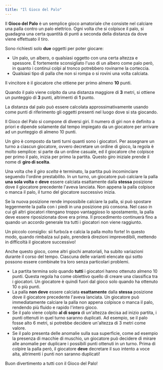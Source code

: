 ```yaml
---
title: "Il Gioco del Palo"
---
```


Il **Gioco del Palo** è un semplice gioco amatoriale che consiste nel calciare
una palla contro un palo elettrico. Ogni volta che si colpisce il palo,
si guadagna una certa quantità di punti a seconda della distanza da dove viene
effettuato il tiro.

Sono richiesti solo **due** oggetti per poter giocare:

- Un palo, un albero, o qualsiasi oggetto con una certa altezza e spessore.
È fortemente sconsigliato l'uso di un albero come palo però, in quanto i
continui colpi al tronco potrebbero rovinarne la corteccia.
- Qualsiasi tipo di palla che non si rompa o si rovini una volta calciata.

Il vincitore è il giocatore che ottiene per primo almeno **10** punti.

Quando il palo viene colpito da una distanza maggiore di **3** metri, si
ottiene un punteggio di **3** punti, altrimenti di **1** punto.

La distanza dal palo può essere calcolata approssimativamente usando come punti
di riferimento gli oggetti presenti nel luogo dove si sta giocando.

Il Gioco del Palo si compone di diversi giri. Il numero di giri non è definito
a priori e dipende solamente dal tempo impiegato da un giocatore per arrivare ad
un punteggio di almeno 10 punti.

Un giro è composto da tanti turni quanti sono i giocatori. Per assegnare
un turno a ciascun giocatore, ovvero decretare un ordine di gioco, la regola è
molto semplice: si parte da un ordine casuale, ed il giocatore che colpisce per
primo il palo, inizia per primo la partita. Questo giro iniziale prende il nome
di **giro di scelta**.

Una volta che il _giro scelta_ è terminato, la partita può incominciare seguendo
l'ordine prestabilito. In un turno, un giocatore può calciare la palla
**una sola volta** e **deve** essere calciata esattamente dalla **stessa**
posizione dove il giocatore precedente l'aveva lanciata.
Non appena la palla colpisce o manca il palo, il turno del giocatore successivo
inizia.

Se la nuova posizione rende impossibile calciare la palla, si può spostare
leggermente la palla con i piedi in una posizione più consona. 
Nel caso in cui gli altri giocatori ritengano troppo vantaggioso lo spostamento,
la palla deve essere riposizionata dove era prima. Il procedimento continuerà
fino a quando un accordo generale tra tutti i giocatori non viene raggiunto.

Un piccolo consiglio: sii furbo/a e calcia la palla molto forte! In questo modo,
quando rimbalza sul palo, prenderà direzioni imprevedibili, mettendo in
difficoltà il giocatore successivo!

Anche questo gioco, come altri giochi amatoriali, ha subito variazioni durante
il corso del tempo. Ciascuna delle varianti elencate qui sotto possono essere
combinate tra loro senza particolari problemi.

- La partita termina solo quando **tutti** i giocatori hanno ottenuto
almeno 10 punti. Questa regola ha come obiettivo quello di creare una classifica
tra i giocatori. Un giocatore è quindi fuori dal gioco solo quando ha ottenuto
10 o più punti.
- La palla **non deve** essere calciata **esattamente** dalla **stessa**
posizione dove il giocatore precedente l'aveva lanciata. Un giocatore può
immediatamente calciare la palla non appena colpisce o manca il palo, rendendo
più fluido e rapido l'intero gioco.
- Se il palo viene colpito **al di sopra** di un'altezza decisa ad inizio
partita, i punti ottenuti in quel turno saranno duplicati. Ad esempio, se il
palo fosse alto 6 metri, si potrebbe decidere un'altezza di 3 metri come valore.
- Se il palo presenta delle anomalie sulla sua superficie, come ad esempio la
presenza di macchie di muschio, un giocatore può decidere di mirare alle
anomalie per duplicare i possibili punti ottenuti in un turno. Prima di colpire
la palla però, il giocatore **deve** decretare il suo intento a voce alta,
altrimenti i punti non saranno duplicati!

Buon divertimento a tutti con il Gioco del Palo!
